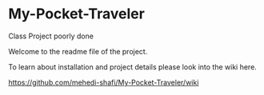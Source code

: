 # My-Pocket-Traveler
Class Project poorly done

Welcome to the readme file of the project.

To learn about installation and project details please look into the wiki here.

https://github.com/mehedi-shafi/My-Pocket-Traveler/wiki
